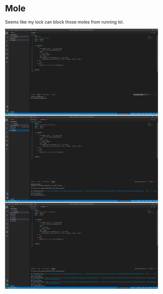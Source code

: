 # Mole
Seems like my lock can block those moles from running lol.

<img src='https://github.com/DAF201/Mole/blob/main/Screenshot%20(395).png'>

<img src='https://github.com/DAF201/Mole/blob/main/Screenshot%20(396).png'>

<img src='https://github.com/DAF201/Mole/blob/main/Screenshot%20(397).png'>
